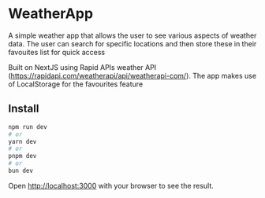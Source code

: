 # WeatherApp

A simple weather app that allows the user to see various aspects of weather data. The user can search for specific locations and then store these in their favouites list for quick access

Built on NextJS using Rapid APIs weather API (https://rapidapi.com/weatherapi/api/weatherapi-com/). The app makes use of LocalStorage for the favourites feature

## Install

```bash
npm run dev
# or
yarn dev
# or
pnpm dev
# or
bun dev
```

Open [http://localhost:3000](http://localhost:3000) with your browser to see the result.


